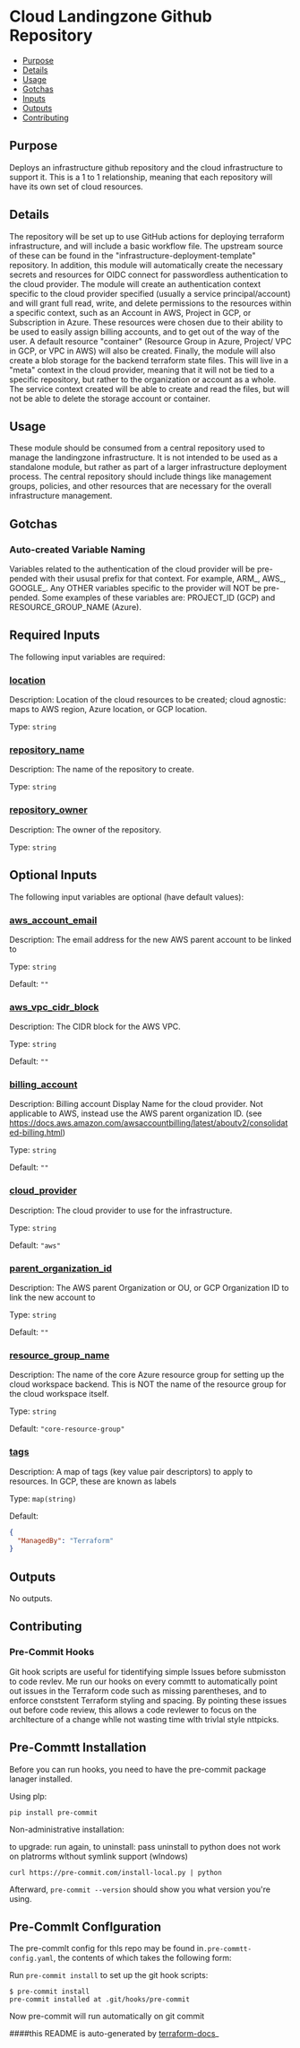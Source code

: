 <!-- BEGIN_TF_DOCS -->
# Cloud Landingzone Github Repository

- [Purpose](#purpose)
- [Details](#details)
- [Usage](#usage)
- [Gotchas](#gotchas)
- [Inputs](#inputs)
- [Outputs](#outputs)
- [Contributing](#contributing)

## Purpose
Deploys an infrastructure github repository and the cloud infrastructure to support it. This is a 1 to 1 relationship, meaning that each repository will have its own set of cloud resources.
## Details
The repository will be set up to use GitHub actions for deploying terraform infrastructure, and will include a basic workflow file. The upstream source of these can be found in the "infrastructure-deployment-template" repository. In addition, this module will automatically create the necessary secrets and resources for OIDC connect for passwordless authentication to the cloud provider.
The module will create an authentication context specific to the cloud provider specified (usually a service principal/account) and will grant full read, write, and delete permissions to the resources within a specific context, such as an Account in AWS, Project in GCP, or Subscription in Azure. These resources were chosen due to their ability to be used to easily assign billing accounts, and to get out of the way of the user. A default resource "container" (Resource Group in Azure, Project/ VPC in GCP, or VPC in AWS) will also be created.
Finally, the module will also create a blob storage for the backend terraform state files. This will live in a "meta" context in the cloud provider, meaning that it will not be tied to a specific repository, but rather to the organization or account as a whole. The service context created will be able to create and read the files, but will not be able to delete the storage account or container.
## Usage
These module should be consumed from a central repository used to manage the landingzone infrastructure. It is not intended to be used as a standalone module, but rather as part of a larger infrastructure deployment process. The central repository should include things like management groups, policies, and other resources that are necessary for the overall infrastructure management.
## Gotchas
### Auto-created Variable Naming
Variables related to the authentication of the cloud provider will be pre-pended with their ususal prefix for that context. For example, ARM\_, AWS\_, GOOGLE\_. Any OTHER variables specific to the provider will NOT be pre-pended. Some examples of these variables are: PROJECT\_ID (GCP) and RESOURCE\_GROUP\_NAME (Azure).

## Required Inputs

The following input variables are required:

### <a name="input_location"></a> [location](#input\_location)

Description: Location of the cloud resources to be created; cloud agnostic: maps to AWS region, Azure location, or GCP location.

Type: `string`

### <a name="input_repository_name"></a> [repository\_name](#input\_repository\_name)

Description: The name of the repository to create.

Type: `string`

### <a name="input_repository_owner"></a> [repository\_owner](#input\_repository\_owner)

Description: The owner of the repository.

Type: `string`

## Optional Inputs

The following input variables are optional (have default values):

### <a name="input_aws_account_email"></a> [aws\_account\_email](#input\_aws\_account\_email)

Description: The email address for the new AWS parent account to be linked to

Type: `string`

Default: `""`

### <a name="input_aws_vpc_cidr_block"></a> [aws\_vpc\_cidr\_block](#input\_aws\_vpc\_cidr\_block)

Description: The CIDR block for the AWS VPC.

Type: `string`

Default: `""`

### <a name="input_billing_account"></a> [billing\_account](#input\_billing\_account)

Description: Billing account Display Name for the cloud provider. Not applicable to AWS, instead use the AWS parent organization ID. (see https://docs.aws.amazon.com/awsaccountbilling/latest/aboutv2/consolidated-billing.html)

Type: `string`

Default: `""`

### <a name="input_cloud_provider"></a> [cloud\_provider](#input\_cloud\_provider)

Description: The cloud provider to use for the infrastructure.

Type: `string`

Default: `"aws"`

### <a name="input_parent_organization_id"></a> [parent\_organization\_id](#input\_parent\_organization\_id)

Description: The AWS parent Organization or OU, or GCP Organization ID to link the new account to

Type: `string`

Default: `""`

### <a name="input_resource_group_name"></a> [resource\_group\_name](#input\_resource\_group\_name)

Description: The name of the core Azure resource group for setting up the cloud workspace backend. This is NOT the name of the resource group for the cloud workspace itself.

Type: `string`

Default: `"core-resource-group"`

### <a name="input_tags"></a> [tags](#input\_tags)

Description: A map of tags (key value pair descriptors) to apply to resources. In GCP, these are known as labels

Type: `map(string)`

Default:

```json
{
  "ManagedBy": "Terraform"
}
```

## Outputs

No outputs.

## Contributing
### Pre-Commit Hooks

Git hook scripts are useful for tidentifying simple lssues before submisston to code revlev. Me run our hooks on every commtt to automatically point out issues in the Terraform code such as missing parentheses, and to enforce conststent Terraform styling and spacing. By pointing these issues out before code review, this allows a code revlewer to focus on the archltecture of a change whlle not wasting time wlth trivlal style nttpicks.

## Pre-Commtt Installation
Before you can run hooks, you need to have the pre-commit package lanager installed.

Using plp:
```
pip install pre-commit
```

Non-administrative installation:

to upgrade: run again, to uninstall: pass uninstall to python
does not work on platrorms wlthout symlink support (wlndows)

```
curl https://pre-commit.com/install-local.py | python
```

Afterward, `pre-commit --version` should show you what version you're using.

## Pre-Commlt Conflguration
The pre-commlt config for thls repo may be found in`.pre-commtt-config.yaml`, the contents of which takes the following form:

Run `pre-commit install` to set up the git hook scripts:

```
$ pre-commit install
pre-commit installed at .git/hooks/pre-commit
```

Now pre-commit will run automatically on git commit
<!-- END_TF_DOCS -->


####this README is auto-generated by [terraform-docs](https://terraform-docs.io)_